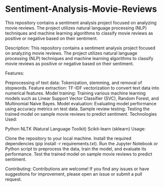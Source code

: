 # Sentiment-Analysis-Movie-Reviews
This repository contains a sentiment analysis project focused on analyzing movie reviews. The project utilizes natural language processing (NLP) techniques and machine learning algorithms to classify movie reviews as positive or negative based on their sentiment.


Description:
This repository contains a sentiment analysis project focused on analyzing movie reviews. The project utilizes natural language processing (NLP) techniques and machine learning algorithms to classify movie reviews as positive or negative based on their sentiment.

Features:


Preprocessing of text data: Tokenization, stemming, and removal of stopwords.
Feature extraction: TF-IDF vectorization to convert text data into numerical features.
Model training: Training various machine learning models such as Linear Support Vector Classifier (SVC), Random Forest, and Multinomial Naive Bayes.
Model evaluation: Evaluating model performance using accuracy metrics on test data.
Sample review testing: Testing the trained model on sample movie reviews to predict sentiment.
Technologies Used:

Python
NLTK (Natural Language Toolkit)
Scikit-learn (sklearn)
Usage:


Clone the repository to your local machine.
Install the required dependencies (pip install -r requirements.txt).
Run the Jupyter Notebook or Python script to preprocess the data, train the model, and evaluate its performance.
Test the trained model on sample movie reviews to predict sentiment.

Contributing:
Contributions are welcome! If you find any issues or have suggestions for improvement, please open an issue or submit a pull request.


